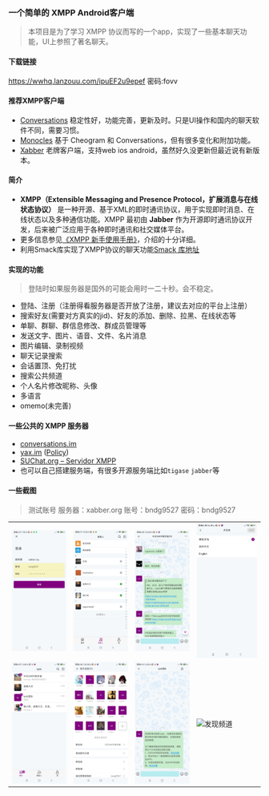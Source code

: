### 一个简单的 XMPP Android客户端

> 本项目是为了学习 XMPP 协议而写的一个app，实现了一些基本聊天功能，UI上参照了著名聊天。

#### 下载链接

https://wwhq.lanzouu.com/ipuEF2u9epef
密码:fovv

#### 推荐XMPP客户端

- [Conversations](https://codeberg.org/iNPUTmice/Conversations)
  稳定性好，功能完善，更新及时。只是UI操作和国内的聊天软件不同，需要习惯。
- [Monocles](https://f-droid.org/packages/de.monocles.chat/) 基于 Cheogram 和
  Conversations，但有很多变化和附加功能。
- [Xabber](https://github.com/redsolution/xabber-android) 老牌客户端，支持web ios
  android，虽然好久没更新但最近说有新版本。

#### 简介

- **XMPP（Extensible Messaging and Presence Protocol，扩展消息与在线状态协议）**
  是一种开源、基于XML的即时通讯协议，用于实现即时消息、在线状态以及多种通信功能。XMPP 最初由 **Jabber**
  作为开源即时通讯协议开发，后来被广泛应用于各种即时通讯和社交媒体平台。
- 更多信息参见[《XMPP 新⼿使⽤⼿册》](https://xmppjx.codeberg.page/xssysc.html)，介绍的十分详细。
- 利用Smack库实现了XMPP协议的聊天功能[Smack 库地址](https://github.com/igniterealtime/Smack)

#### 实现的功能

> 登陆时如果服务器是国外的可能会用时一二十秒。会不稳定。

- 登陆、注册（注册得看服务器是否开放了注册，建议去对应的平台上注册）
- 搜索好友(需要对方真实的jid)、好友的添加、删除、拉黑、在线状态等
- 单聊、群聊、群信息修改、群成员管理等
- 发送文字、图片、语音、文件、名片消息
- 图片编辑、录制视频
- 聊天记录搜索
- 会话置顶、免打扰
- 搜索公共频道
- 个人名片修改昵称、头像
- 多语言
- omemo(未完善)

#### 一些公共的 XMPP 服务器

- [conversations.im](http://conversations.im/)
- [yax.im](https://yaxim.org/yax.im/) ([Policy](https://yaxim.org/yax.im/tos/))
- [SUChat.org – Servidor XMPP](https://www.suchat.org/)
- 也可以自己搭建服务端，有很多开源服务端比如`tigase` `jabber`等

#### 一些截图

> 测试账号 服务器：xabber.org 账号：bndg9527 密码：bndg9527

<table>
    <tr>
       <td><img  src="./screenshot/login.jpg"  alt="登录" title="登录"  /></td>
       <td><img  src="./screenshot/contact.jpg"  alt="联系人" title="联系人" /></td>
       <td><img  src="./screenshot/chat.jpg"  alt="聊天界面" title="聊天界面"  /></td>
       <td><img  src="./screenshot/multi_lang.jpg"  alt="多语言" title="多语言"  /></td>
    </tr>
    <tr>
       <td><img  src="./screenshot/home.jpg"  alt="会话" title="会话"  /></td>
       <td><img  src="./screenshot/group_info.jpg"  alt="群信息" title="群信息"  /></td>
       <td><img  src="./screenshot/keepalive.jpg"  alt="保活" title="保活"  /></td>
       <td><img src="https://github.com/user-attachments/assets/e8f164a8-3e58-49c7-9db2-b8dff0997909" alt="发现频道" title="发现频道"  /></td> 
    </tr>
</table>








